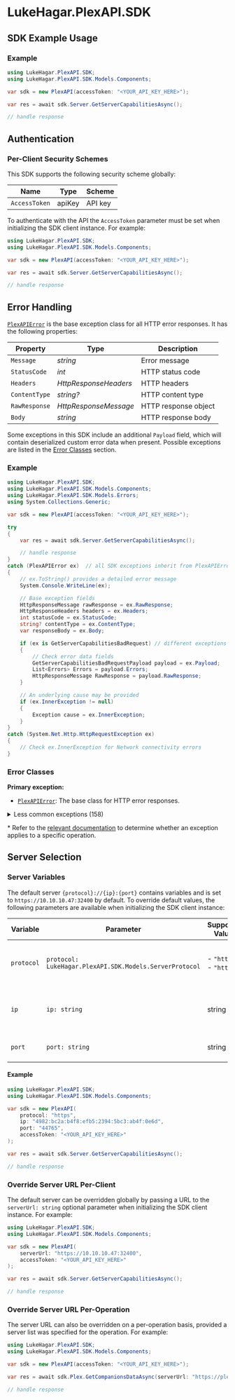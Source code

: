 # LukeHagar.PlexAPI.SDK


<!-- Start SDK Example Usage [usage] -->
## SDK Example Usage

### Example

```csharp
using LukeHagar.PlexAPI.SDK;
using LukeHagar.PlexAPI.SDK.Models.Components;

var sdk = new PlexAPI(accessToken: "<YOUR_API_KEY_HERE>");

var res = await sdk.Server.GetServerCapabilitiesAsync();

// handle response
```
<!-- End SDK Example Usage [usage] -->

<!-- Start Authentication [security] -->
## Authentication

### Per-Client Security Schemes

This SDK supports the following security scheme globally:

| Name          | Type   | Scheme  |
| ------------- | ------ | ------- |
| `AccessToken` | apiKey | API key |

To authenticate with the API the `AccessToken` parameter must be set when initializing the SDK client instance. For example:
```csharp
using LukeHagar.PlexAPI.SDK;
using LukeHagar.PlexAPI.SDK.Models.Components;

var sdk = new PlexAPI(accessToken: "<YOUR_API_KEY_HERE>");

var res = await sdk.Server.GetServerCapabilitiesAsync();

// handle response
```
<!-- End Authentication [security] -->

<!-- Start Error Handling [errors] -->
## Error Handling

[`PlexAPIError`](./LukeHagar/PlexAPI/SDK/Models/Errors/PlexAPIError.cs) is the base exception class for all HTTP error responses. It has the following properties:

| Property      | Type                  | Description           |
|---------------|-----------------------|-----------------------|
| `Message`     | *string*              | Error message         |
| `StatusCode`  | *int*                 | HTTP status code      |
| `Headers`     | *HttpResponseHeaders* | HTTP headers          |
| `ContentType` | *string?*             | HTTP content type     |
| `RawResponse` | *HttpResponseMessage* | HTTP response object  |
| `Body`        | *string*              | HTTP response body    |

Some exceptions in this SDK include an additional `Payload` field, which will contain deserialized custom error data when present. Possible exceptions are listed in the [Error Classes](#error-classes) section.

### Example

```csharp
using LukeHagar.PlexAPI.SDK;
using LukeHagar.PlexAPI.SDK.Models.Components;
using LukeHagar.PlexAPI.SDK.Models.Errors;
using System.Collections.Generic;

var sdk = new PlexAPI(accessToken: "<YOUR_API_KEY_HERE>");

try
{
    var res = await sdk.Server.GetServerCapabilitiesAsync();

    // handle response
}
catch (PlexAPIError ex)  // all SDK exceptions inherit from PlexAPIError
{
    // ex.ToString() provides a detailed error message
    System.Console.WriteLine(ex);

    // Base exception fields
    HttpResponseMessage rawResponse = ex.RawResponse;
    HttpResponseHeaders headers = ex.Headers;
    int statusCode = ex.StatusCode;
    string? contentType = ex.ContentType;
    var responseBody = ex.Body;

    if (ex is GetServerCapabilitiesBadRequest) // different exceptions may be thrown depending on the method
    {
        // Check error data fields
        GetServerCapabilitiesBadRequestPayload payload = ex.Payload;
        List<Errors> Errors = payload.Errors;
        HttpResponseMessage RawResponse = payload.RawResponse;
    }

    // An underlying cause may be provided
    if (ex.InnerException != null)
    {
        Exception cause = ex.InnerException;
    }
}
catch (System.Net.Http.HttpRequestException ex)
{
    // Check ex.InnerException for Network connectivity errors
}
```

### Error Classes

**Primary exception:**
* [`PlexAPIError`](./LukeHagar/PlexAPI/SDK/Models/Errors/PlexAPIError.cs): The base class for HTTP error responses.

<details><summary>Less common exceptions (158)</summary>

* [`System.Net.Http.HttpRequestException`](https://learn.microsoft.com/en-us/dotnet/api/system.net.http.httprequestexception): Network connectivity error. For more details about the underlying cause, inspect the `ex.InnerException`.

* Inheriting from [`PlexAPIError`](./LukeHagar/PlexAPI/SDK/Models/Errors/PlexAPIError.cs):
  * [`GetServerCapabilitiesBadRequest`](./LukeHagar/PlexAPI/SDK/Models/Errors/GetServerCapabilitiesBadRequest.cs): Bad Request - A parameter was not specified, or was specified incorrectly. Status code `400`. Applicable to 1 of 84 methods.*
  * [`GetServerPreferencesBadRequest`](./LukeHagar/PlexAPI/SDK/Models/Errors/GetServerPreferencesBadRequest.cs): Bad Request - A parameter was not specified, or was specified incorrectly. Status code `400`. Applicable to 1 of 84 methods.*
  * [`GetAvailableClientsBadRequest`](./LukeHagar/PlexAPI/SDK/Models/Errors/GetAvailableClientsBadRequest.cs): Bad Request - A parameter was not specified, or was specified incorrectly. Status code `400`. Applicable to 1 of 84 methods.*
  * [`GetDevicesBadRequest`](./LukeHagar/PlexAPI/SDK/Models/Errors/GetDevicesBadRequest.cs): Bad Request - A parameter was not specified, or was specified incorrectly. Status code `400`. Applicable to 1 of 84 methods.*
  * [`GetMyPlexAccountBadRequest`](./LukeHagar/PlexAPI/SDK/Models/Errors/GetMyPlexAccountBadRequest.cs): Bad Request - A parameter was not specified, or was specified incorrectly. Status code `400`. Applicable to 1 of 84 methods.*
  * [`GetResizedPhotoBadRequest`](./LukeHagar/PlexAPI/SDK/Models/Errors/GetResizedPhotoBadRequest.cs): Bad Request - A parameter was not specified, or was specified incorrectly. Status code `400`. Applicable to 1 of 84 methods.*
  * [`GetMediaProvidersBadRequest`](./LukeHagar/PlexAPI/SDK/Models/Errors/GetMediaProvidersBadRequest.cs): Bad Request - A parameter was not specified, or was specified incorrectly. Status code `400`. Applicable to 1 of 84 methods.*
  * [`GetServerListBadRequest`](./LukeHagar/PlexAPI/SDK/Models/Errors/GetServerListBadRequest.cs): Bad Request - A parameter was not specified, or was specified incorrectly. Status code `400`. Applicable to 1 of 84 methods.*
  * [`MarkPlayedBadRequest`](./LukeHagar/PlexAPI/SDK/Models/Errors/MarkPlayedBadRequest.cs): Bad Request - A parameter was not specified, or was specified incorrectly. Status code `400`. Applicable to 1 of 84 methods.*
  * [`MarkUnplayedBadRequest`](./LukeHagar/PlexAPI/SDK/Models/Errors/MarkUnplayedBadRequest.cs): Bad Request - A parameter was not specified, or was specified incorrectly. Status code `400`. Applicable to 1 of 84 methods.*
  * [`UpdatePlayProgressBadRequest`](./LukeHagar/PlexAPI/SDK/Models/Errors/UpdatePlayProgressBadRequest.cs): Bad Request - A parameter was not specified, or was specified incorrectly. Status code `400`. Applicable to 1 of 84 methods.*
  * [`GetBannerImageBadRequest`](./LukeHagar/PlexAPI/SDK/Models/Errors/GetBannerImageBadRequest.cs): Bad Request - A parameter was not specified, or was specified incorrectly. Status code `400`. Applicable to 1 of 84 methods.*
  * [`GetThumbImageBadRequest`](./LukeHagar/PlexAPI/SDK/Models/Errors/GetThumbImageBadRequest.cs): Bad Request - A parameter was not specified, or was specified incorrectly. Status code `400`. Applicable to 1 of 84 methods.*
  * [`GetTimelineBadRequest`](./LukeHagar/PlexAPI/SDK/Models/Errors/GetTimelineBadRequest.cs): Bad Request - A parameter was not specified, or was specified incorrectly. Status code `400`. Applicable to 1 of 84 methods.*
  * [`StartUniversalTranscodeBadRequest`](./LukeHagar/PlexAPI/SDK/Models/Errors/StartUniversalTranscodeBadRequest.cs): Bad Request - A parameter was not specified, or was specified incorrectly. Status code `400`. Applicable to 1 of 84 methods.*
  * [`GetServerActivitiesBadRequest`](./LukeHagar/PlexAPI/SDK/Models/Errors/GetServerActivitiesBadRequest.cs): Bad Request - A parameter was not specified, or was specified incorrectly. Status code `400`. Applicable to 1 of 84 methods.*
  * [`CancelServerActivitiesBadRequest`](./LukeHagar/PlexAPI/SDK/Models/Errors/CancelServerActivitiesBadRequest.cs): Bad Request - A parameter was not specified, or was specified incorrectly. Status code `400`. Applicable to 1 of 84 methods.*
  * [`GetButlerTasksBadRequest`](./LukeHagar/PlexAPI/SDK/Models/Errors/GetButlerTasksBadRequest.cs): Bad Request - A parameter was not specified, or was specified incorrectly. Status code `400`. Applicable to 1 of 84 methods.*
  * [`StartAllTasksBadRequest`](./LukeHagar/PlexAPI/SDK/Models/Errors/StartAllTasksBadRequest.cs): Bad Request - A parameter was not specified, or was specified incorrectly. Status code `400`. Applicable to 1 of 84 methods.*
  * [`StopAllTasksBadRequest`](./LukeHagar/PlexAPI/SDK/Models/Errors/StopAllTasksBadRequest.cs): Bad Request - A parameter was not specified, or was specified incorrectly. Status code `400`. Applicable to 1 of 84 methods.*
  * [`StartTaskBadRequest`](./LukeHagar/PlexAPI/SDK/Models/Errors/StartTaskBadRequest.cs): Bad Request - A parameter was not specified, or was specified incorrectly. Status code `400`. Applicable to 1 of 84 methods.*
  * [`StopTaskBadRequest`](./LukeHagar/PlexAPI/SDK/Models/Errors/StopTaskBadRequest.cs): Bad Request - A parameter was not specified, or was specified incorrectly. Status code `400`. Applicable to 1 of 84 methods.*
  * [`GetCompanionsDataBadRequest`](./LukeHagar/PlexAPI/SDK/Models/Errors/GetCompanionsDataBadRequest.cs): Bad Request - A parameter was not specified, or was specified incorrectly. Status code `400`. Applicable to 1 of 84 methods.*
  * [`GetUserFriendsBadRequest`](./LukeHagar/PlexAPI/SDK/Models/Errors/GetUserFriendsBadRequest.cs): Bad Request - A parameter was not specified, or was specified incorrectly. Status code `400`. Applicable to 1 of 84 methods.*
  * [`GetGeoDataBadRequest`](./LukeHagar/PlexAPI/SDK/Models/Errors/GetGeoDataBadRequest.cs): Bad Request - A parameter was not specified, or was specified incorrectly. Status code `400`. Applicable to 1 of 84 methods.*
  * [`GetHomeDataBadRequest`](./LukeHagar/PlexAPI/SDK/Models/Errors/GetHomeDataBadRequest.cs): Bad Request - A parameter was not specified, or was specified incorrectly. Status code `400`. Applicable to 1 of 84 methods.*
  * [`GetServerResourcesBadRequest`](./LukeHagar/PlexAPI/SDK/Models/Errors/GetServerResourcesBadRequest.cs): Bad Request - A parameter was not specified, or was specified incorrectly. Status code `400`. Applicable to 1 of 84 methods.*
  * [`GetPinBadRequest`](./LukeHagar/PlexAPI/SDK/Models/Errors/GetPinBadRequest.cs): Bad Request - A parameter was not specified, or was specified incorrectly. Status code `400`. Applicable to 1 of 84 methods.*
  * [`GetTokenByPinIdBadRequest`](./LukeHagar/PlexAPI/SDK/Models/Errors/GetTokenByPinIdBadRequest.cs): Bad Request - A parameter was not specified, or was specified incorrectly. Status code `400`. Applicable to 1 of 84 methods.*
  * [`GetGlobalHubsBadRequest`](./LukeHagar/PlexAPI/SDK/Models/Errors/GetGlobalHubsBadRequest.cs): Bad Request - A parameter was not specified, or was specified incorrectly. Status code `400`. Applicable to 1 of 84 methods.*
  * [`GetLibraryHubsBadRequest`](./LukeHagar/PlexAPI/SDK/Models/Errors/GetLibraryHubsBadRequest.cs): Bad Request - A parameter was not specified, or was specified incorrectly. Status code `400`. Applicable to 1 of 84 methods.*
  * [`PerformSearchBadRequest`](./LukeHagar/PlexAPI/SDK/Models/Errors/PerformSearchBadRequest.cs): Bad Request - A parameter was not specified, or was specified incorrectly. Status code `400`. Applicable to 1 of 84 methods.*
  * [`PerformVoiceSearchBadRequest`](./LukeHagar/PlexAPI/SDK/Models/Errors/PerformVoiceSearchBadRequest.cs): Bad Request - A parameter was not specified, or was specified incorrectly. Status code `400`. Applicable to 1 of 84 methods.*
  * [`GetSearchResultsBadRequest`](./LukeHagar/PlexAPI/SDK/Models/Errors/GetSearchResultsBadRequest.cs): Bad Request - A parameter was not specified, or was specified incorrectly. Status code `400`. Applicable to 1 of 84 methods.*
  * [`GetFileHashBadRequest`](./LukeHagar/PlexAPI/SDK/Models/Errors/GetFileHashBadRequest.cs): Bad Request - A parameter was not specified, or was specified incorrectly. Status code `400`. Applicable to 1 of 84 methods.*
  * [`GetRecentlyAddedLibraryBadRequest`](./LukeHagar/PlexAPI/SDK/Models/Errors/GetRecentlyAddedLibraryBadRequest.cs): Bad Request - A parameter was not specified, or was specified incorrectly. Status code `400`. Applicable to 1 of 84 methods.*
  * [`GetAllLibrariesBadRequest`](./LukeHagar/PlexAPI/SDK/Models/Errors/GetAllLibrariesBadRequest.cs): Bad Request - A parameter was not specified, or was specified incorrectly. Status code `400`. Applicable to 1 of 84 methods.*
  * [`GetLibraryDetailsBadRequest`](./LukeHagar/PlexAPI/SDK/Models/Errors/GetLibraryDetailsBadRequest.cs): Bad Request - A parameter was not specified, or was specified incorrectly. Status code `400`. Applicable to 1 of 84 methods.*
  * [`DeleteLibraryBadRequest`](./LukeHagar/PlexAPI/SDK/Models/Errors/DeleteLibraryBadRequest.cs): Bad Request - A parameter was not specified, or was specified incorrectly. Status code `400`. Applicable to 1 of 84 methods.*
  * [`GetLibraryItemsBadRequest`](./LukeHagar/PlexAPI/SDK/Models/Errors/GetLibraryItemsBadRequest.cs): Bad Request - A parameter was not specified, or was specified incorrectly. Status code `400`. Applicable to 1 of 84 methods.*
  * [`GetLibrarySectionsAllBadRequest`](./LukeHagar/PlexAPI/SDK/Models/Errors/GetLibrarySectionsAllBadRequest.cs): Bad Request - A parameter was not specified, or was specified incorrectly. Status code `400`. Applicable to 1 of 84 methods.*
  * [`GetRefreshLibraryMetadataBadRequest`](./LukeHagar/PlexAPI/SDK/Models/Errors/GetRefreshLibraryMetadataBadRequest.cs): Bad Request - A parameter was not specified, or was specified incorrectly. Status code `400`. Applicable to 1 of 84 methods.*
  * [`GetSearchLibraryBadRequest`](./LukeHagar/PlexAPI/SDK/Models/Errors/GetSearchLibraryBadRequest.cs): Bad Request - A parameter was not specified, or was specified incorrectly. Status code `400`. Applicable to 1 of 84 methods.*
  * [`GetGenresLibraryBadRequest`](./LukeHagar/PlexAPI/SDK/Models/Errors/GetGenresLibraryBadRequest.cs): Bad Request - A parameter was not specified, or was specified incorrectly. Status code `400`. Applicable to 1 of 84 methods.*
  * [`GetCountriesLibraryBadRequest`](./LukeHagar/PlexAPI/SDK/Models/Errors/GetCountriesLibraryBadRequest.cs): Bad Request - A parameter was not specified, or was specified incorrectly. Status code `400`. Applicable to 1 of 84 methods.*
  * [`GetActorsLibraryBadRequest`](./LukeHagar/PlexAPI/SDK/Models/Errors/GetActorsLibraryBadRequest.cs): Bad Request - A parameter was not specified, or was specified incorrectly. Status code `400`. Applicable to 1 of 84 methods.*
  * [`GetSearchAllLibrariesBadRequest`](./LukeHagar/PlexAPI/SDK/Models/Errors/GetSearchAllLibrariesBadRequest.cs): Bad Request - A parameter was not specified, or was specified incorrectly. Status code `400`. Applicable to 1 of 84 methods.*
  * [`GetMediaMetaDataBadRequest`](./LukeHagar/PlexAPI/SDK/Models/Errors/GetMediaMetaDataBadRequest.cs): Bad Request - A parameter was not specified, or was specified incorrectly. Status code `400`. Applicable to 1 of 84 methods.*
  * [`GetMetadataChildrenBadRequest`](./LukeHagar/PlexAPI/SDK/Models/Errors/GetMetadataChildrenBadRequest.cs): Bad Request - A parameter was not specified, or was specified incorrectly. Status code `400`. Applicable to 1 of 84 methods.*
  * [`GetTopWatchedContentBadRequest`](./LukeHagar/PlexAPI/SDK/Models/Errors/GetTopWatchedContentBadRequest.cs): Bad Request - A parameter was not specified, or was specified incorrectly. Status code `400`. Applicable to 1 of 84 methods.*
  * [`GetWatchListBadRequest`](./LukeHagar/PlexAPI/SDK/Models/Errors/GetWatchListBadRequest.cs): Bad Request - A parameter was not specified, or was specified incorrectly. Status code `400`. Applicable to 1 of 84 methods.*
  * [`LogLineBadRequest`](./LukeHagar/PlexAPI/SDK/Models/Errors/LogLineBadRequest.cs): Bad Request - A parameter was not specified, or was specified incorrectly. Status code `400`. Applicable to 1 of 84 methods.*
  * [`LogMultiLineBadRequest`](./LukeHagar/PlexAPI/SDK/Models/Errors/LogMultiLineBadRequest.cs): Bad Request - A parameter was not specified, or was specified incorrectly. Status code `400`. Applicable to 1 of 84 methods.*
  * [`EnablePaperTrailBadRequest`](./LukeHagar/PlexAPI/SDK/Models/Errors/EnablePaperTrailBadRequest.cs): Bad Request - A parameter was not specified, or was specified incorrectly. Status code `400`. Applicable to 1 of 84 methods.*
  * [`CreatePlaylistBadRequest`](./LukeHagar/PlexAPI/SDK/Models/Errors/CreatePlaylistBadRequest.cs): Bad Request - A parameter was not specified, or was specified incorrectly. Status code `400`. Applicable to 1 of 84 methods.*
  * [`GetPlaylistsBadRequest`](./LukeHagar/PlexAPI/SDK/Models/Errors/GetPlaylistsBadRequest.cs): Bad Request - A parameter was not specified, or was specified incorrectly. Status code `400`. Applicable to 1 of 84 methods.*
  * [`GetPlaylistBadRequest`](./LukeHagar/PlexAPI/SDK/Models/Errors/GetPlaylistBadRequest.cs): Bad Request - A parameter was not specified, or was specified incorrectly. Status code `400`. Applicable to 1 of 84 methods.*
  * [`DeletePlaylistBadRequest`](./LukeHagar/PlexAPI/SDK/Models/Errors/DeletePlaylistBadRequest.cs): Bad Request - A parameter was not specified, or was specified incorrectly. Status code `400`. Applicable to 1 of 84 methods.*
  * [`UpdatePlaylistBadRequest`](./LukeHagar/PlexAPI/SDK/Models/Errors/UpdatePlaylistBadRequest.cs): Bad Request - A parameter was not specified, or was specified incorrectly. Status code `400`. Applicable to 1 of 84 methods.*
  * [`GetPlaylistContentsBadRequest`](./LukeHagar/PlexAPI/SDK/Models/Errors/GetPlaylistContentsBadRequest.cs): Bad Request - A parameter was not specified, or was specified incorrectly. Status code `400`. Applicable to 1 of 84 methods.*
  * [`ClearPlaylistContentsBadRequest`](./LukeHagar/PlexAPI/SDK/Models/Errors/ClearPlaylistContentsBadRequest.cs): Bad Request - A parameter was not specified, or was specified incorrectly. Status code `400`. Applicable to 1 of 84 methods.*
  * [`AddPlaylistContentsBadRequest`](./LukeHagar/PlexAPI/SDK/Models/Errors/AddPlaylistContentsBadRequest.cs): Bad Request - A parameter was not specified, or was specified incorrectly. Status code `400`. Applicable to 1 of 84 methods.*
  * [`UploadPlaylistBadRequest`](./LukeHagar/PlexAPI/SDK/Models/Errors/UploadPlaylistBadRequest.cs): Bad Request - A parameter was not specified, or was specified incorrectly. Status code `400`. Applicable to 1 of 84 methods.*
  * [`GetTransientTokenBadRequest`](./LukeHagar/PlexAPI/SDK/Models/Errors/GetTransientTokenBadRequest.cs): Bad Request - A parameter was not specified, or was specified incorrectly. Status code `400`. Applicable to 1 of 84 methods.*
  * [`GetSourceConnectionInformationBadRequest`](./LukeHagar/PlexAPI/SDK/Models/Errors/GetSourceConnectionInformationBadRequest.cs): Bad Request - A parameter was not specified, or was specified incorrectly. Status code `400`. Applicable to 1 of 84 methods.*
  * [`GetTokenDetailsBadRequest`](./LukeHagar/PlexAPI/SDK/Models/Errors/GetTokenDetailsBadRequest.cs): Bad Request - A parameter was not specified, or was specified incorrectly. Status code `400`. Applicable to 1 of 84 methods.*
  * [`PostUsersSignInDataBadRequest`](./LukeHagar/PlexAPI/SDK/Models/Errors/PostUsersSignInDataBadRequest.cs): Bad Request - A parameter was not specified, or was specified incorrectly. Status code `400`. Applicable to 1 of 84 methods.*
  * [`GetStatisticsBadRequest`](./LukeHagar/PlexAPI/SDK/Models/Errors/GetStatisticsBadRequest.cs): Bad Request - A parameter was not specified, or was specified incorrectly. Status code `400`. Applicable to 1 of 84 methods.*
  * [`GetResourcesStatisticsBadRequest`](./LukeHagar/PlexAPI/SDK/Models/Errors/GetResourcesStatisticsBadRequest.cs): Bad Request - A parameter was not specified, or was specified incorrectly. Status code `400`. Applicable to 1 of 84 methods.*
  * [`GetBandwidthStatisticsBadRequest`](./LukeHagar/PlexAPI/SDK/Models/Errors/GetBandwidthStatisticsBadRequest.cs): Bad Request - A parameter was not specified, or was specified incorrectly. Status code `400`. Applicable to 1 of 84 methods.*
  * [`GetSessionsBadRequest`](./LukeHagar/PlexAPI/SDK/Models/Errors/GetSessionsBadRequest.cs): Bad Request - A parameter was not specified, or was specified incorrectly. Status code `400`. Applicable to 1 of 84 methods.*
  * [`GetSessionHistoryBadRequest`](./LukeHagar/PlexAPI/SDK/Models/Errors/GetSessionHistoryBadRequest.cs): Bad Request - A parameter was not specified, or was specified incorrectly. Status code `400`. Applicable to 1 of 84 methods.*
  * [`GetTranscodeSessionsBadRequest`](./LukeHagar/PlexAPI/SDK/Models/Errors/GetTranscodeSessionsBadRequest.cs): Bad Request - A parameter was not specified, or was specified incorrectly. Status code `400`. Applicable to 1 of 84 methods.*
  * [`StopTranscodeSessionBadRequest`](./LukeHagar/PlexAPI/SDK/Models/Errors/StopTranscodeSessionBadRequest.cs): Bad Request - A parameter was not specified, or was specified incorrectly. Status code `400`. Applicable to 1 of 84 methods.*
  * [`GetUpdateStatusBadRequest`](./LukeHagar/PlexAPI/SDK/Models/Errors/GetUpdateStatusBadRequest.cs): Bad Request - A parameter was not specified, or was specified incorrectly. Status code `400`. Applicable to 1 of 84 methods.*
  * [`CheckForUpdatesBadRequest`](./LukeHagar/PlexAPI/SDK/Models/Errors/CheckForUpdatesBadRequest.cs): Bad Request - A parameter was not specified, or was specified incorrectly. Status code `400`. Applicable to 1 of 84 methods.*
  * [`ApplyUpdatesBadRequest`](./LukeHagar/PlexAPI/SDK/Models/Errors/ApplyUpdatesBadRequest.cs): Bad Request - A parameter was not specified, or was specified incorrectly. Status code `400`. Applicable to 1 of 84 methods.*
  * [`GetUsersBadRequest`](./LukeHagar/PlexAPI/SDK/Models/Errors/GetUsersBadRequest.cs): Bad Request - A parameter was not specified, or was specified incorrectly. Status code `400`. Applicable to 1 of 84 methods.*
  * [`GetServerCapabilitiesUnauthorized`](./LukeHagar/PlexAPI/SDK/Models/Errors/GetServerCapabilitiesUnauthorized.cs): Unauthorized - Returned if the X-Plex-Token is missing from the header or query. Status code `401`. Applicable to 1 of 84 methods.*
  * [`GetServerPreferencesUnauthorized`](./LukeHagar/PlexAPI/SDK/Models/Errors/GetServerPreferencesUnauthorized.cs): Unauthorized - Returned if the X-Plex-Token is missing from the header or query. Status code `401`. Applicable to 1 of 84 methods.*
  * [`GetAvailableClientsUnauthorized`](./LukeHagar/PlexAPI/SDK/Models/Errors/GetAvailableClientsUnauthorized.cs): Unauthorized - Returned if the X-Plex-Token is missing from the header or query. Status code `401`. Applicable to 1 of 84 methods.*
  * [`GetDevicesUnauthorized`](./LukeHagar/PlexAPI/SDK/Models/Errors/GetDevicesUnauthorized.cs): Unauthorized - Returned if the X-Plex-Token is missing from the header or query. Status code `401`. Applicable to 1 of 84 methods.*
  * [`GetMyPlexAccountUnauthorized`](./LukeHagar/PlexAPI/SDK/Models/Errors/GetMyPlexAccountUnauthorized.cs): Unauthorized - Returned if the X-Plex-Token is missing from the header or query. Status code `401`. Applicable to 1 of 84 methods.*
  * [`GetResizedPhotoUnauthorized`](./LukeHagar/PlexAPI/SDK/Models/Errors/GetResizedPhotoUnauthorized.cs): Unauthorized - Returned if the X-Plex-Token is missing from the header or query. Status code `401`. Applicable to 1 of 84 methods.*
  * [`GetMediaProvidersUnauthorized`](./LukeHagar/PlexAPI/SDK/Models/Errors/GetMediaProvidersUnauthorized.cs): Unauthorized - Returned if the X-Plex-Token is missing from the header or query. Status code `401`. Applicable to 1 of 84 methods.*
  * [`GetServerListUnauthorized`](./LukeHagar/PlexAPI/SDK/Models/Errors/GetServerListUnauthorized.cs): Unauthorized - Returned if the X-Plex-Token is missing from the header or query. Status code `401`. Applicable to 1 of 84 methods.*
  * [`MarkPlayedUnauthorized`](./LukeHagar/PlexAPI/SDK/Models/Errors/MarkPlayedUnauthorized.cs): Unauthorized - Returned if the X-Plex-Token is missing from the header or query. Status code `401`. Applicable to 1 of 84 methods.*
  * [`MarkUnplayedUnauthorized`](./LukeHagar/PlexAPI/SDK/Models/Errors/MarkUnplayedUnauthorized.cs): Unauthorized - Returned if the X-Plex-Token is missing from the header or query. Status code `401`. Applicable to 1 of 84 methods.*
  * [`UpdatePlayProgressUnauthorized`](./LukeHagar/PlexAPI/SDK/Models/Errors/UpdatePlayProgressUnauthorized.cs): Unauthorized - Returned if the X-Plex-Token is missing from the header or query. Status code `401`. Applicable to 1 of 84 methods.*
  * [`GetBannerImageUnauthorized`](./LukeHagar/PlexAPI/SDK/Models/Errors/GetBannerImageUnauthorized.cs): Unauthorized - Returned if the X-Plex-Token is missing from the header or query. Status code `401`. Applicable to 1 of 84 methods.*
  * [`GetThumbImageUnauthorized`](./LukeHagar/PlexAPI/SDK/Models/Errors/GetThumbImageUnauthorized.cs): Unauthorized - Returned if the X-Plex-Token is missing from the header or query. Status code `401`. Applicable to 1 of 84 methods.*
  * [`GetTimelineUnauthorized`](./LukeHagar/PlexAPI/SDK/Models/Errors/GetTimelineUnauthorized.cs): Unauthorized - Returned if the X-Plex-Token is missing from the header or query. Status code `401`. Applicable to 1 of 84 methods.*
  * [`StartUniversalTranscodeUnauthorized`](./LukeHagar/PlexAPI/SDK/Models/Errors/StartUniversalTranscodeUnauthorized.cs): Unauthorized - Returned if the X-Plex-Token is missing from the header or query. Status code `401`. Applicable to 1 of 84 methods.*
  * [`GetServerActivitiesUnauthorized`](./LukeHagar/PlexAPI/SDK/Models/Errors/GetServerActivitiesUnauthorized.cs): Unauthorized - Returned if the X-Plex-Token is missing from the header or query. Status code `401`. Applicable to 1 of 84 methods.*
  * [`CancelServerActivitiesUnauthorized`](./LukeHagar/PlexAPI/SDK/Models/Errors/CancelServerActivitiesUnauthorized.cs): Unauthorized - Returned if the X-Plex-Token is missing from the header or query. Status code `401`. Applicable to 1 of 84 methods.*
  * [`GetButlerTasksUnauthorized`](./LukeHagar/PlexAPI/SDK/Models/Errors/GetButlerTasksUnauthorized.cs): Unauthorized - Returned if the X-Plex-Token is missing from the header or query. Status code `401`. Applicable to 1 of 84 methods.*
  * [`StartAllTasksUnauthorized`](./LukeHagar/PlexAPI/SDK/Models/Errors/StartAllTasksUnauthorized.cs): Unauthorized - Returned if the X-Plex-Token is missing from the header or query. Status code `401`. Applicable to 1 of 84 methods.*
  * [`StopAllTasksUnauthorized`](./LukeHagar/PlexAPI/SDK/Models/Errors/StopAllTasksUnauthorized.cs): Unauthorized - Returned if the X-Plex-Token is missing from the header or query. Status code `401`. Applicable to 1 of 84 methods.*
  * [`StartTaskUnauthorized`](./LukeHagar/PlexAPI/SDK/Models/Errors/StartTaskUnauthorized.cs): Unauthorized - Returned if the X-Plex-Token is missing from the header or query. Status code `401`. Applicable to 1 of 84 methods.*
  * [`StopTaskUnauthorized`](./LukeHagar/PlexAPI/SDK/Models/Errors/StopTaskUnauthorized.cs): Unauthorized - Returned if the X-Plex-Token is missing from the header or query. Status code `401`. Applicable to 1 of 84 methods.*
  * [`GetCompanionsDataUnauthorized`](./LukeHagar/PlexAPI/SDK/Models/Errors/GetCompanionsDataUnauthorized.cs): Unauthorized - Returned if the X-Plex-Token is missing from the header or query. Status code `401`. Applicable to 1 of 84 methods.*
  * [`GetUserFriendsUnauthorized`](./LukeHagar/PlexAPI/SDK/Models/Errors/GetUserFriendsUnauthorized.cs): Unauthorized - Returned if the X-Plex-Token is missing from the header or query. Status code `401`. Applicable to 1 of 84 methods.*
  * [`GetGeoDataUnauthorized`](./LukeHagar/PlexAPI/SDK/Models/Errors/GetGeoDataUnauthorized.cs): Unauthorized - Returned if the X-Plex-Token is missing from the header or query. Status code `401`. Applicable to 1 of 84 methods.*
  * [`GetHomeDataUnauthorized`](./LukeHagar/PlexAPI/SDK/Models/Errors/GetHomeDataUnauthorized.cs): Unauthorized - Returned if the X-Plex-Token is missing from the header or query. Status code `401`. Applicable to 1 of 84 methods.*
  * [`GetServerResourcesUnauthorized`](./LukeHagar/PlexAPI/SDK/Models/Errors/GetServerResourcesUnauthorized.cs): Unauthorized - Returned if the X-Plex-Token is missing from the header or query. Status code `401`. Applicable to 1 of 84 methods.*
  * [`GetGlobalHubsUnauthorized`](./LukeHagar/PlexAPI/SDK/Models/Errors/GetGlobalHubsUnauthorized.cs): Unauthorized - Returned if the X-Plex-Token is missing from the header or query. Status code `401`. Applicable to 1 of 84 methods.*
  * [`GetLibraryHubsUnauthorized`](./LukeHagar/PlexAPI/SDK/Models/Errors/GetLibraryHubsUnauthorized.cs): Unauthorized - Returned if the X-Plex-Token is missing from the header or query. Status code `401`. Applicable to 1 of 84 methods.*
  * [`PerformSearchUnauthorized`](./LukeHagar/PlexAPI/SDK/Models/Errors/PerformSearchUnauthorized.cs): Unauthorized - Returned if the X-Plex-Token is missing from the header or query. Status code `401`. Applicable to 1 of 84 methods.*
  * [`PerformVoiceSearchUnauthorized`](./LukeHagar/PlexAPI/SDK/Models/Errors/PerformVoiceSearchUnauthorized.cs): Unauthorized - Returned if the X-Plex-Token is missing from the header or query. Status code `401`. Applicable to 1 of 84 methods.*
  * [`GetSearchResultsUnauthorized`](./LukeHagar/PlexAPI/SDK/Models/Errors/GetSearchResultsUnauthorized.cs): Unauthorized - Returned if the X-Plex-Token is missing from the header or query. Status code `401`. Applicable to 1 of 84 methods.*
  * [`GetFileHashUnauthorized`](./LukeHagar/PlexAPI/SDK/Models/Errors/GetFileHashUnauthorized.cs): Unauthorized - Returned if the X-Plex-Token is missing from the header or query. Status code `401`. Applicable to 1 of 84 methods.*
  * [`GetRecentlyAddedLibraryUnauthorized`](./LukeHagar/PlexAPI/SDK/Models/Errors/GetRecentlyAddedLibraryUnauthorized.cs): Unauthorized - Returned if the X-Plex-Token is missing from the header or query. Status code `401`. Applicable to 1 of 84 methods.*
  * [`GetAllLibrariesUnauthorized`](./LukeHagar/PlexAPI/SDK/Models/Errors/GetAllLibrariesUnauthorized.cs): Unauthorized - Returned if the X-Plex-Token is missing from the header or query. Status code `401`. Applicable to 1 of 84 methods.*
  * [`GetLibraryDetailsUnauthorized`](./LukeHagar/PlexAPI/SDK/Models/Errors/GetLibraryDetailsUnauthorized.cs): Unauthorized - Returned if the X-Plex-Token is missing from the header or query. Status code `401`. Applicable to 1 of 84 methods.*
  * [`DeleteLibraryUnauthorized`](./LukeHagar/PlexAPI/SDK/Models/Errors/DeleteLibraryUnauthorized.cs): Unauthorized - Returned if the X-Plex-Token is missing from the header or query. Status code `401`. Applicable to 1 of 84 methods.*
  * [`GetLibraryItemsUnauthorized`](./LukeHagar/PlexAPI/SDK/Models/Errors/GetLibraryItemsUnauthorized.cs): Unauthorized - Returned if the X-Plex-Token is missing from the header or query. Status code `401`. Applicable to 1 of 84 methods.*
  * [`GetLibrarySectionsAllUnauthorized`](./LukeHagar/PlexAPI/SDK/Models/Errors/GetLibrarySectionsAllUnauthorized.cs): Unauthorized - Returned if the X-Plex-Token is missing from the header or query. Status code `401`. Applicable to 1 of 84 methods.*
  * [`GetRefreshLibraryMetadataUnauthorized`](./LukeHagar/PlexAPI/SDK/Models/Errors/GetRefreshLibraryMetadataUnauthorized.cs): Unauthorized - Returned if the X-Plex-Token is missing from the header or query. Status code `401`. Applicable to 1 of 84 methods.*
  * [`GetSearchLibraryUnauthorized`](./LukeHagar/PlexAPI/SDK/Models/Errors/GetSearchLibraryUnauthorized.cs): Unauthorized - Returned if the X-Plex-Token is missing from the header or query. Status code `401`. Applicable to 1 of 84 methods.*
  * [`GetGenresLibraryUnauthorized`](./LukeHagar/PlexAPI/SDK/Models/Errors/GetGenresLibraryUnauthorized.cs): Unauthorized - Returned if the X-Plex-Token is missing from the header or query. Status code `401`. Applicable to 1 of 84 methods.*
  * [`GetCountriesLibraryUnauthorized`](./LukeHagar/PlexAPI/SDK/Models/Errors/GetCountriesLibraryUnauthorized.cs): Unauthorized - Returned if the X-Plex-Token is missing from the header or query. Status code `401`. Applicable to 1 of 84 methods.*
  * [`GetActorsLibraryUnauthorized`](./LukeHagar/PlexAPI/SDK/Models/Errors/GetActorsLibraryUnauthorized.cs): Unauthorized - Returned if the X-Plex-Token is missing from the header or query. Status code `401`. Applicable to 1 of 84 methods.*
  * [`GetSearchAllLibrariesUnauthorized`](./LukeHagar/PlexAPI/SDK/Models/Errors/GetSearchAllLibrariesUnauthorized.cs): Unauthorized - Returned if the X-Plex-Token is missing from the header or query. Status code `401`. Applicable to 1 of 84 methods.*
  * [`GetMediaMetaDataUnauthorized`](./LukeHagar/PlexAPI/SDK/Models/Errors/GetMediaMetaDataUnauthorized.cs): Unauthorized - Returned if the X-Plex-Token is missing from the header or query. Status code `401`. Applicable to 1 of 84 methods.*
  * [`GetMetadataChildrenUnauthorized`](./LukeHagar/PlexAPI/SDK/Models/Errors/GetMetadataChildrenUnauthorized.cs): Unauthorized - Returned if the X-Plex-Token is missing from the header or query. Status code `401`. Applicable to 1 of 84 methods.*
  * [`GetTopWatchedContentUnauthorized`](./LukeHagar/PlexAPI/SDK/Models/Errors/GetTopWatchedContentUnauthorized.cs): Unauthorized - Returned if the X-Plex-Token is missing from the header or query. Status code `401`. Applicable to 1 of 84 methods.*
  * [`GetWatchListUnauthorized`](./LukeHagar/PlexAPI/SDK/Models/Errors/GetWatchListUnauthorized.cs): Unauthorized - Returned if the X-Plex-Token is missing from the header or query. Status code `401`. Applicable to 1 of 84 methods.*
  * [`LogLineUnauthorized`](./LukeHagar/PlexAPI/SDK/Models/Errors/LogLineUnauthorized.cs): Unauthorized - Returned if the X-Plex-Token is missing from the header or query. Status code `401`. Applicable to 1 of 84 methods.*
  * [`LogMultiLineUnauthorized`](./LukeHagar/PlexAPI/SDK/Models/Errors/LogMultiLineUnauthorized.cs): Unauthorized - Returned if the X-Plex-Token is missing from the header or query. Status code `401`. Applicable to 1 of 84 methods.*
  * [`EnablePaperTrailUnauthorized`](./LukeHagar/PlexAPI/SDK/Models/Errors/EnablePaperTrailUnauthorized.cs): Unauthorized - Returned if the X-Plex-Token is missing from the header or query. Status code `401`. Applicable to 1 of 84 methods.*
  * [`CreatePlaylistUnauthorized`](./LukeHagar/PlexAPI/SDK/Models/Errors/CreatePlaylistUnauthorized.cs): Unauthorized - Returned if the X-Plex-Token is missing from the header or query. Status code `401`. Applicable to 1 of 84 methods.*
  * [`GetPlaylistsUnauthorized`](./LukeHagar/PlexAPI/SDK/Models/Errors/GetPlaylistsUnauthorized.cs): Unauthorized - Returned if the X-Plex-Token is missing from the header or query. Status code `401`. Applicable to 1 of 84 methods.*
  * [`GetPlaylistUnauthorized`](./LukeHagar/PlexAPI/SDK/Models/Errors/GetPlaylistUnauthorized.cs): Unauthorized - Returned if the X-Plex-Token is missing from the header or query. Status code `401`. Applicable to 1 of 84 methods.*
  * [`DeletePlaylistUnauthorized`](./LukeHagar/PlexAPI/SDK/Models/Errors/DeletePlaylistUnauthorized.cs): Unauthorized - Returned if the X-Plex-Token is missing from the header or query. Status code `401`. Applicable to 1 of 84 methods.*
  * [`UpdatePlaylistUnauthorized`](./LukeHagar/PlexAPI/SDK/Models/Errors/UpdatePlaylistUnauthorized.cs): Unauthorized - Returned if the X-Plex-Token is missing from the header or query. Status code `401`. Applicable to 1 of 84 methods.*
  * [`GetPlaylistContentsUnauthorized`](./LukeHagar/PlexAPI/SDK/Models/Errors/GetPlaylistContentsUnauthorized.cs): Unauthorized - Returned if the X-Plex-Token is missing from the header or query. Status code `401`. Applicable to 1 of 84 methods.*
  * [`ClearPlaylistContentsUnauthorized`](./LukeHagar/PlexAPI/SDK/Models/Errors/ClearPlaylistContentsUnauthorized.cs): Unauthorized - Returned if the X-Plex-Token is missing from the header or query. Status code `401`. Applicable to 1 of 84 methods.*
  * [`AddPlaylistContentsUnauthorized`](./LukeHagar/PlexAPI/SDK/Models/Errors/AddPlaylistContentsUnauthorized.cs): Unauthorized - Returned if the X-Plex-Token is missing from the header or query. Status code `401`. Applicable to 1 of 84 methods.*
  * [`UploadPlaylistUnauthorized`](./LukeHagar/PlexAPI/SDK/Models/Errors/UploadPlaylistUnauthorized.cs): Unauthorized - Returned if the X-Plex-Token is missing from the header or query. Status code `401`. Applicable to 1 of 84 methods.*
  * [`GetTransientTokenUnauthorized`](./LukeHagar/PlexAPI/SDK/Models/Errors/GetTransientTokenUnauthorized.cs): Unauthorized - Returned if the X-Plex-Token is missing from the header or query. Status code `401`. Applicable to 1 of 84 methods.*
  * [`GetSourceConnectionInformationUnauthorized`](./LukeHagar/PlexAPI/SDK/Models/Errors/GetSourceConnectionInformationUnauthorized.cs): Unauthorized - Returned if the X-Plex-Token is missing from the header or query. Status code `401`. Applicable to 1 of 84 methods.*
  * [`GetTokenDetailsUnauthorized`](./LukeHagar/PlexAPI/SDK/Models/Errors/GetTokenDetailsUnauthorized.cs): Unauthorized - Returned if the X-Plex-Token is missing from the header or query. Status code `401`. Applicable to 1 of 84 methods.*
  * [`PostUsersSignInDataUnauthorized`](./LukeHagar/PlexAPI/SDK/Models/Errors/PostUsersSignInDataUnauthorized.cs): Unauthorized - Returned if the X-Plex-Token is missing from the header or query. Status code `401`. Applicable to 1 of 84 methods.*
  * [`GetStatisticsUnauthorized`](./LukeHagar/PlexAPI/SDK/Models/Errors/GetStatisticsUnauthorized.cs): Unauthorized - Returned if the X-Plex-Token is missing from the header or query. Status code `401`. Applicable to 1 of 84 methods.*
  * [`GetResourcesStatisticsUnauthorized`](./LukeHagar/PlexAPI/SDK/Models/Errors/GetResourcesStatisticsUnauthorized.cs): Unauthorized - Returned if the X-Plex-Token is missing from the header or query. Status code `401`. Applicable to 1 of 84 methods.*
  * [`GetBandwidthStatisticsUnauthorized`](./LukeHagar/PlexAPI/SDK/Models/Errors/GetBandwidthStatisticsUnauthorized.cs): Unauthorized - Returned if the X-Plex-Token is missing from the header or query. Status code `401`. Applicable to 1 of 84 methods.*
  * [`GetSessionsUnauthorized`](./LukeHagar/PlexAPI/SDK/Models/Errors/GetSessionsUnauthorized.cs): Unauthorized - Returned if the X-Plex-Token is missing from the header or query. Status code `401`. Applicable to 1 of 84 methods.*
  * [`GetSessionHistoryUnauthorized`](./LukeHagar/PlexAPI/SDK/Models/Errors/GetSessionHistoryUnauthorized.cs): Unauthorized - Returned if the X-Plex-Token is missing from the header or query. Status code `401`. Applicable to 1 of 84 methods.*
  * [`GetTranscodeSessionsUnauthorized`](./LukeHagar/PlexAPI/SDK/Models/Errors/GetTranscodeSessionsUnauthorized.cs): Unauthorized - Returned if the X-Plex-Token is missing from the header or query. Status code `401`. Applicable to 1 of 84 methods.*
  * [`StopTranscodeSessionUnauthorized`](./LukeHagar/PlexAPI/SDK/Models/Errors/StopTranscodeSessionUnauthorized.cs): Unauthorized - Returned if the X-Plex-Token is missing from the header or query. Status code `401`. Applicable to 1 of 84 methods.*
  * [`GetUpdateStatusUnauthorized`](./LukeHagar/PlexAPI/SDK/Models/Errors/GetUpdateStatusUnauthorized.cs): Unauthorized - Returned if the X-Plex-Token is missing from the header or query. Status code `401`. Applicable to 1 of 84 methods.*
  * [`CheckForUpdatesUnauthorized`](./LukeHagar/PlexAPI/SDK/Models/Errors/CheckForUpdatesUnauthorized.cs): Unauthorized - Returned if the X-Plex-Token is missing from the header or query. Status code `401`. Applicable to 1 of 84 methods.*
  * [`ApplyUpdatesUnauthorized`](./LukeHagar/PlexAPI/SDK/Models/Errors/ApplyUpdatesUnauthorized.cs): Unauthorized - Returned if the X-Plex-Token is missing from the header or query. Status code `401`. Applicable to 1 of 84 methods.*
  * [`GetUsersUnauthorized`](./LukeHagar/PlexAPI/SDK/Models/Errors/GetUsersUnauthorized.cs): Unauthorized - Returned if the X-Plex-Token is missing from the header or query. Status code `401`. Applicable to 1 of 84 methods.*
  * [`GetTokenByPinIdResponseBody`](./LukeHagar/PlexAPI/SDK/Models/Errors/GetTokenByPinIdResponseBody.cs): Not Found or Expired. Status code `404`. Applicable to 1 of 84 methods.*
  * [`GetServerIdentityRequestTimeout`](./LukeHagar/PlexAPI/SDK/Models/Errors/GetServerIdentityRequestTimeout.cs): Request Timeout. Status code `408`. Applicable to 1 of 84 methods.*
  * [`ResponseValidationError`](./LukeHagar/PlexAPI/SDK/Models/Errors/ResponseValidationError.cs): Thrown when the response data could not be deserialized into the expected type.
</details>

\* Refer to the [relevant documentation](#available-resources-and-operations) to determine whether an exception applies to a specific operation.
<!-- End Error Handling [errors] -->

<!-- Start Server Selection [server] -->
## Server Selection

### Server Variables

The default server `{protocol}://{ip}:{port}` contains variables and is set to `https://10.10.10.47:32400` by default. To override default values, the following parameters are available when initializing the SDK client instance:

| Variable   | Parameter                                               | Supported Values           | Default         | Description                                    |
| ---------- | ------------------------------------------------------- | -------------------------- | --------------- | ---------------------------------------------- |
| `protocol` | `protocol: LukeHagar.PlexAPI.SDK.Models.ServerProtocol` | - `"http"`<br/>- `"https"` | `"https"`       | The protocol to use for the server connection  |
| `ip`       | `ip: string`                                            | string                     | `"10.10.10.47"` | The IP address or hostname of your Plex Server |
| `port`     | `port: string`                                          | string                     | `"32400"`       | The port of your Plex Server                   |

#### Example

```csharp
using LukeHagar.PlexAPI.SDK;
using LukeHagar.PlexAPI.SDK.Models.Components;

var sdk = new PlexAPI(
    protocol: "https",
    ip: "4982:bc2a:b4f8:efb5:2394:5bc3:ab4f:0e6d",
    port: "44765",
    accessToken: "<YOUR_API_KEY_HERE>"
);

var res = await sdk.Server.GetServerCapabilitiesAsync();

// handle response
```

### Override Server URL Per-Client

The default server can be overridden globally by passing a URL to the `serverUrl: string` optional parameter when initializing the SDK client instance. For example:
```csharp
using LukeHagar.PlexAPI.SDK;
using LukeHagar.PlexAPI.SDK.Models.Components;

var sdk = new PlexAPI(
    serverUrl: "https://10.10.10.47:32400",
    accessToken: "<YOUR_API_KEY_HERE>"
);

var res = await sdk.Server.GetServerCapabilitiesAsync();

// handle response
```

### Override Server URL Per-Operation

The server URL can also be overridden on a per-operation basis, provided a server list was specified for the operation. For example:
```csharp
using LukeHagar.PlexAPI.SDK;
using LukeHagar.PlexAPI.SDK.Models.Components;

var sdk = new PlexAPI(accessToken: "<YOUR_API_KEY_HERE>");

var res = await sdk.Plex.GetCompanionsDataAsync(serverUrl: "https://plex.tv/api/v2");

// handle response
```
<!-- End Server Selection [server] -->

<!-- Placeholder for Future Speakeasy SDK Sections -->